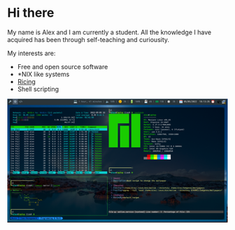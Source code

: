 # Hi there

My name is Alex and I am currently a student. All the knowledge I have acquired has been through self-teaching and curiousity.

My interests are:

* Free and open source software
* \*NIX like systems
* [Ricing](https://www.reddit.com/r/unixporn/wiki/themeing/dictionary#wiki_rice)
* Shell scripting

![Image1](https://raw.githubusercontent.com/tricantivu/tricantivu/main/img/desktop.png)
